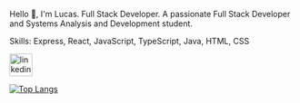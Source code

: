 Hello 👋, I'm Lucas.
Full Stack Developer.
A passionate Full Stack Developer and Systems Analysis and Development student.

Skills: Express, React, JavaScript, TypeScript, Java, HTML, CSS



[<img src='https://cdn.jsdelivr.net/npm/simple-icons@3.0.1/icons/linkedin.svg' alt='linkedin' height='40'>](https://www.linkedin.com/in/lucas-padueli-dev/) 

[![Top Langs](https://github-readme-stats.vercel.app/api/top-langs/?username=lucaspadueli)](https://github.com/anuraghazra/github-readme-stats)



